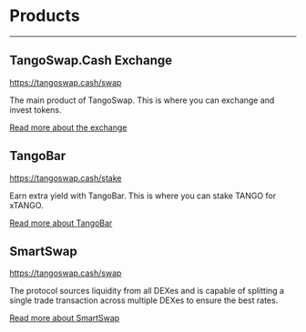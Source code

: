 # Products

---

## TangoSwap.Cash Exchange

<https://tangoswap.cash/swap>

The main product of TangoSwap. This is where you can exchange and invest tokens.

[Read more about the exchange](/products/amm-exchange/)



## TangoBar

<https://tangoswap.cash/stake>

Earn extra yield with TangoBar. This is where you can stake TANGO for xTANGO.

[Read more about TangoBar](/products/amm-exchange/)



## SmartSwap

<https://tangoswap.cash/swap>

The protocol sources liquidity from all DEXes and is capable of splitting a single trade transaction across multiple DEXes to ensure the best rates.

[Read more about SmartSwap](/products/aggregator/)